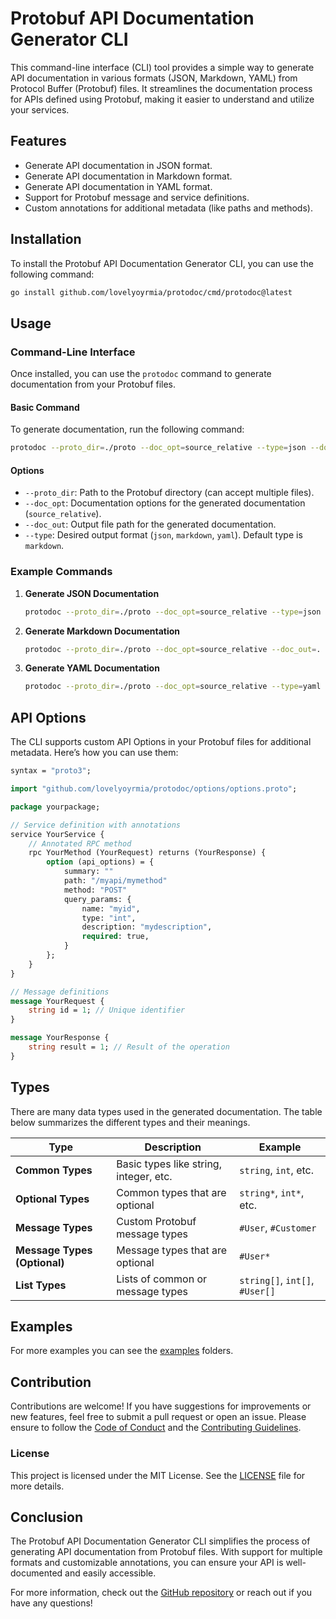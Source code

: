 # Protobuf API Documentation Generator CLI

This command-line interface (CLI) tool provides a simple way to generate API documentation in various formats (JSON, Markdown, YAML) from Protocol Buffer (Protobuf) files. It streamlines the documentation process for APIs defined using Protobuf, making it easier to understand and utilize your services.

## Features

- Generate API documentation in JSON format.
- Generate API documentation in Markdown format.
- Generate API documentation in YAML format.
- Support for Protobuf message and service definitions.
- Custom annotations for additional metadata (like paths and methods).

## Installation

To install the Protobuf API Documentation Generator CLI, you can use the following command:

```bash
go install github.com/lovelyoyrmia/protodoc/cmd/protodoc@latest
```

## Usage

### Command-Line Interface

Once installed, you can use the `protodoc` command to generate documentation from your Protobuf files.

#### Basic Command

To generate documentation, run the following command:

```bash
protodoc --proto_dir=./proto --doc_opt=source_relative --type=json --doc_out=.
```

#### Options

- `--proto_dir`: Path to the Protobuf directory (can accept multiple files).
- `--doc_opt`: Documentation options for the generated documentation (`source_relative`).
- `--doc_out`: Output file path for the generated documentation.
- `--type`: Desired output format (`json`, `markdown`, `yaml`). Default type is `markdown`.

### Example Commands

1. **Generate JSON Documentation**

   ```bash
   protodoc --proto_dir=./proto --doc_opt=source_relative --type=json --doc_out=.
   ```

2. **Generate Markdown Documentation**

   ```bash
   protodoc --proto_dir=./proto --doc_opt=source_relative --doc_out=.
   ```

3. **Generate YAML Documentation**

   ```bash
   protodoc --proto_dir=./proto --doc_opt=source_relative --type=yaml --doc_out=.
   ```

## API Options

The CLI supports custom API Options in your Protobuf files for additional metadata. Here’s how you can use them:

```protobuf
syntax = "proto3";

import "github.com/lovelyoyrmia/protodoc/options/options.proto";

package yourpackage;

// Service definition with annotations
service YourService {
    // Annotated RPC method
    rpc YourMethod (YourRequest) returns (YourResponse) {
        option (api_options) = {
            summary: ""
            path: "/myapi/mymethod"
            method: "POST"
            query_params: {
                name: "myid",
                type: "int",
                description: "mydescription",
                required: true,
            }
        };
    }
}

// Message definitions
message YourRequest {
    string id = 1; // Unique identifier
}

message YourResponse {
    string result = 1; // Result of the operation
}
```

## Types

There are many data types used in the generated documentation. The table below summarizes the different types and their meanings.

| Type                          | Description                                | Example                          |
|-------------------------------|--------------------------------------------|----------------------------------|
| **Common Types**               | Basic types like string, integer, etc.     | `string`, `int`, etc.            |
| **Optional Types**             | Common types that are optional             | `string*`, `int*`, etc.          |
| **Message Types**              | Custom Protobuf message types              | `#User`, `#Customer`             |
| **Message Types (Optional)**   | Message types that are optional            | `#User*`                         |
| **List Types**                 | Lists of common or message types           | `string[]`, `int[]`, `#User[]`   |

## Examples

For more examples you can see the [examples](./examples/) folders.

## Contribution

Contributions are welcome! If you have suggestions for improvements or new features, feel free to submit a pull request or open an issue. Please ensure to follow the [Code of Conduct](CODE_OF_CONDUCT.md) and the [Contributing Guidelines](CONTRIBUTING.md).

### License

This project is licensed under the MIT License. See the [LICENSE](LICENSE) file for more details.

## Conclusion

The Protobuf API Documentation Generator CLI simplifies the process of generating API documentation from Protobuf files. With support for multiple formats and customizable annotations, you can ensure your API is well-documented and easily accessible.

For more information, check out the [GitHub repository](https://github.com/lovelyoyrmia/protodoc) or reach out if you have any questions!